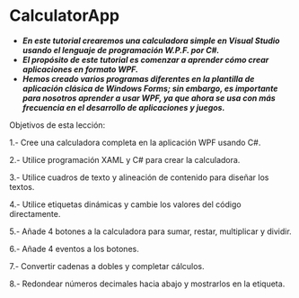 # CalculatorApp

- **_En este tutorial crearemos una calculadora simple en Visual Studio usando el lenguaje de programación W.P.F. por C#._**
- **_El propósito de este tutorial es comenzar a aprender cómo crear aplicaciones en formato WPF._**
- **_Hemos creado varios programas diferentes en la plantilla de aplicación clásica de Windows Forms; sin embargo, es importante para nosotros aprender a usar WPF, ya que ahora se usa con más frecuencia en el desarrollo de aplicaciones y juegos._**

Objetivos de esta lección:

1.- Cree una calculadora completa en la aplicación WPF usando C#.

2.- Utilice programación XAML y C# para crear la calculadora.

3.- Utilice cuadros de texto y alineación de contenido para diseñar los textos.

4.- Utilice etiquetas dinámicas y cambie los valores del código directamente.

5.- Añade 4 botones a la calculadora para sumar, restar, multiplicar y dividir.

6.- Añade 4 eventos a los botones.

7.- Convertir cadenas a dobles y completar cálculos.

8.- Redondear números decimales hacia abajo y mostrarlos en la etiqueta.
